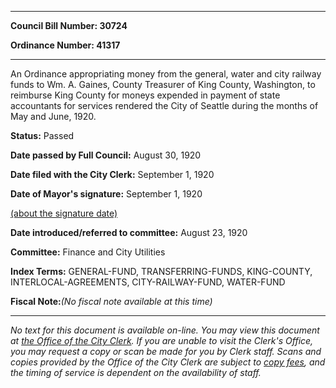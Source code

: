 

********

**Council Bill Number: 30724**
   
**Ordinance Number: 41317**
********

 An Ordinance appropriating money from the general, water and city railway funds to Wm. A. Gaines, County Treasurer of King County, Washington, to reimburse King County for moneys expended in payment of state accountants for services rendered the City of Seattle during the months of May and June, 1920.

**Status:** Passed
   
**Date passed by Full Council:** August 30, 1920
   
**Date filed with the City Clerk:** September 1, 1920
   
**Date of Mayor's signature:** September 1, 1920
   
[(about the signature date)](/~public/approvaldate.htm)
   
   
   
**Date introduced/referred to committee:** August 23, 1920
   
**Committee:** Finance and City Utilities
   
   
**Index Terms:** GENERAL-FUND, TRANSFERRING-FUNDS, KING-COUNTY, INTERLOCAL-AGREEMENTS, CITY-RAILWAY-FUND, WATER-FUND

**Fiscal Note:**_(No fiscal note available at this time)_
********

_No text for this document is available on-line. You may view this document at [the Office of the City Clerk](http://www.seattle.gov/leg/clerk/contactUs.htm). If you are unable to visit the Clerk's Office, you may request a copy or scan be made for you by Clerk staff. Scans and copies provided by the Office of the City Clerk are subject to [copy fees](http://clerk.seattle.gov/~public/clerkfees.htm), and the timing of service is dependent on the availability of staff._

